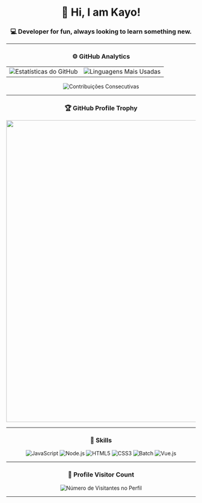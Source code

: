 <div align="center">

# 👋 Hi, I am Kayo!

### 💻 Developer for fun, always looking to learn something new.

---

### ⚙️ **GitHub Analytics**

<table align="center">
  <tr>
    <td>
      <img
        src="https://github-readme-stats.vercel.app/api?username=tsvn27&theme=dark&hide_border=false&include_all_commits=true"
        alt="Estatísticas do GitHub"
      />
    </td>
    <td>
      <img
        src="https://github-readme-stats.vercel.app/api/top-langs/?username=tsvn27&theme=dark&hide_border=false&include_all_commits=true&count_private=true&layout=compact"
        alt="Linguagens Mais Usadas"
      />
    </td>
  </tr>
</table>

<div>
  <img
    src="https://github-readme-streak-stats.herokuapp.com/?user=tsvn27&theme=dark&hide_border=false"
    alt="Contribuições Consecutivas"
  />
</div>

---

### 🏆 **GitHub Profile Trophy**

<p align="center">
  <a
    href="https://github.com/ryo-ma/github-profile-trophy"
    title="Repositório de Troféus"
  >
    <img
      width="800"
      src="https://github-profile-trophy.vercel.app/?username=tsvn27&column=8&theme=darkhub&no-frame=true&no-bg=true"
    />
  </a>
</p>

---

### 🚀 **Skills**

<div align="center">
  <img src="https://img.shields.io/badge/JavaScript-%23F7DF1E.svg?style=for-the-badge&logo=javascript&logoColor=black" alt="JavaScript" />
  <img src="https://img.shields.io/badge/Node.js-%23339933.svg?style=for-the-badge&logo=node.js&logoColor=white" alt="Node.js" />
  <img src="https://img.shields.io/badge/HTML5-%23E34F26.svg?style=for-the-badge&logo=html5&logoColor=white" alt="HTML5" />
  <img src="https://img.shields.io/badge/CSS3-%231572B6.svg?style=for-the-badge&logo=css3&logoColor=white" alt="CSS3" />
  <img src="https://img.shields.io/badge/Batch-%23000000.svg?style=for-the-badge&logo=windows-terminal&logoColor=white" alt="Batch" />
  <img src="https://img.shields.io/badge/Vue.js-%234FC08D.svg?style=for-the-badge&logo=vue.js&logoColor=white" alt="Vue.js" />
</div>

---

### 📍 **Profile Visitor Count**

<div align="center">
  <img
    src="https://profile-counter.glitch.me/tsvn27/count.svg"
    alt="Número de Visitantes no Perfil"
  />
</div>

---

</div>
